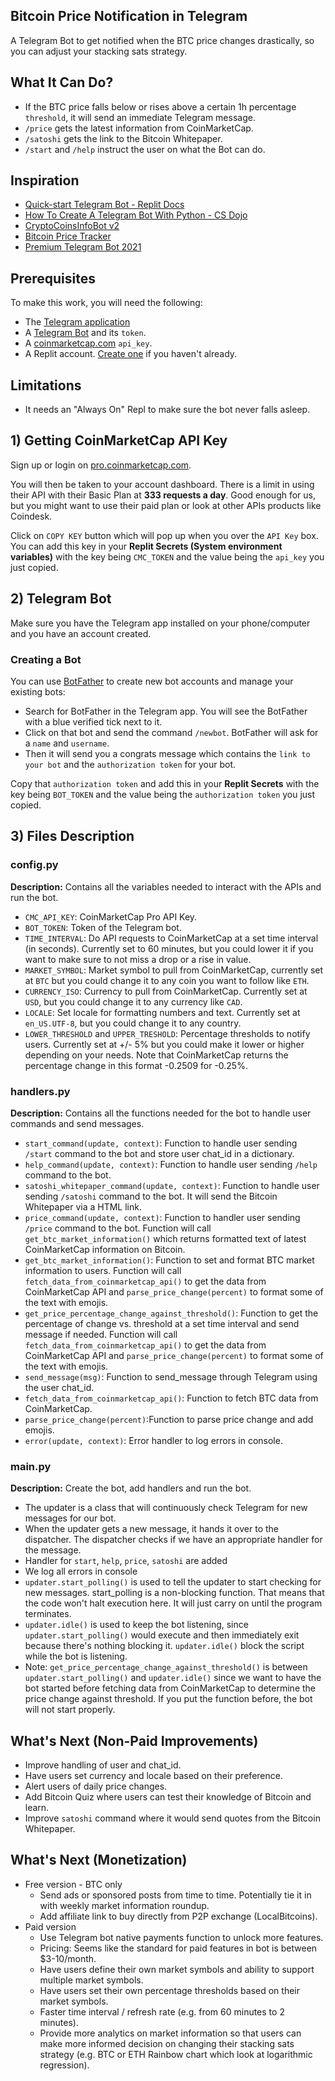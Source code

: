 ## Bitcoin Price Notification in Telegram
A Telegram Bot to get notified when the BTC price changes drastically, so you can adjust your stacking sats strategy.

## What It Can Do?
- If the BTC price falls below or rises above a certain 1h percentage  `threshold`, it will send an immediate Telegram message.
- `/price` gets the latest  information from CoinMarketCap.
- `/satoshi` gets the link to the Bitcoin Whitepaper.
- `/start` and `/help` instruct the user on what the Bot can do.

## Inspiration
* [Quick-start Telegram Bot - Replit Docs](https://docs.replit.com/tutorials/18-telegram-bot#:~:text=To%20do%20this%2C%20start%20by,%2C%20click%20on%20%22start%22.)
* [How To Create A Telegram Bot With Python - CS Dojo](https://www.youtube.com/watch?v=NwBWW8cNCP4)
* [CryptoCoinsInfoBot v2](https://github.com/lytves/crypto-coins-info-bot-v2)
* [Bitcoin Price Tracker](https://github.com/leogaggl/bitcoin_price_tracker)
* [Premium Telegram Bot 2021](https://github.com/federicocotogno/premium_telegram_bot_2021)

## Prerequisites
To make this work, you will need the following:

* The [Telegram application](https://telegram.org/)
* A [Telegram Bot](https://core.telegram.org/bots) and its `token`.
* A [coinmarketcap.com](https://pro.coinmarketcap.com/) `api_key`.
* A Replit account. [Create one](https://replit.com/signup) if you haven't already.

## Limitations
* It needs an "Always On" Repl to make sure the bot never falls asleep.

## 1) Getting CoinMarketCap API Key
Sign up or login on [pro.coinmarketcap.com](https://pro.coinmarketcap.com/).

You will then be taken to your account dashboard. There is a limit in using their API with their Basic Plan at **333 requests a day**. Good enough for us, but you might want to use their paid plan or look at other APIs products like Coindesk.

Click on `COPY KEY` button which will pop up when you over the `API Key` box. You can add this key in your **Replit Secrets (System environment variables)** with the key being `CMC_TOKEN` and the value being the `api_key` you just copied.

## 2) Telegram Bot
Make sure you have the Telegram app installed on your phone/computer and you have an account created.

### Creating a Bot
You can use [BotFather](https://core.telegram.org/bots#6-botfather) to create new bot accounts and manage your existing bots:

* Search for BotFather in the Telegram app. You will see the BotFather with a blue verified tick next to it.
* Click on that bot and send the command `/newbot`. BotFather will ask for a `name` and `username`. 
* Then it will send you a congrats message which contains the `link to your bot` and the `authorization token` for your bot.

Copy that `authorization token` and add this in your **Replit Secrets** with the key being `BOT_TOKEN` and the value being the `authorization token` you just copied.

## 3) Files Description
### config.py
**Description:** Contains all the variables needed to interact with the APIs and run the bot.

* `CMC_API_KEY`: CoinMarketCap Pro API Key.
* `BOT_TOKEN`: Token of the Telegram bot.
* `TIME_INTERVAL`: Do API requests to CoinMarketCap at a set time interval (in seconds). Currently set to 60 minutes, but you could lower it if you want to make sure to not miss a drop or a rise in value.
* `MARKET_SYMBOL`: Market symbol to pull from CoinMarketCap, currently set at `BTC` but you could change it to any coin you want to follow like `ETH`.
* `CURRENCY_ISO`: Currency to pull from CoinMarketCap. Currently set at `USD`, but you could change it to any currency  like `CAD`.
* `LOCALE`: Set locale for formatting numbers and text. Currently set at `en_US.UTF-8`, but you could change it to any country.
* `LOWER_THRESHOLD` and `UPPER_TRESHOLD`: Percentage thresholds to notify users. Currently set at +/- 5% but you could make it lower or higher depending on your needs. Note that CoinMarketCap returns the percentage change in this format -0.2509 for -0.25%.

### handlers.py
**Description:** Contains all the functions needed for the bot to handle user commands and send messages.
* `start_command(update, context)`: Function to handle user sending `/start` command to the bot and store user chat_id in a dictionary.
* `help_command(update, context)`: Function to handle user sending `/help` command to the bot.
* `satoshi_whitepaper_command(update, context)`: Function to handle user sending `/satoshi` command to the bot. It will send the Bitcoin Whitepaper via a HTML link.
* `price_command(update, context)`: Function to handler user sending `/price` command to the bot. Function will call `get_btc_market_information()` which returns formatted text of latest CoinMarketCap information on Bitcoin.
* `get_btc_market_information()`: Function to set and format BTC market information to users. Function will call `fetch_data_from_coinmarketcap_api()` to get the data from CoinMarketCap API and `parse_price_change(percent)` to format some of the text with emojis. 
* `get_price_percentage_change_against_threshold()`: Function to get the percentage of change vs. threshold at a set time interval and send message if needed. Function will call `fetch_data_from_coinmarketcap_api()` to get the data from CoinMarketCap API and `parse_price_change(percent)` to format some of the text with emojis. 
* `send_message(msg)`: Function to send_message through Telegram using the user chat_id.
* `fetch_data_from_coinmarketcap_api()`: Function to fetch BTC data from CoinMarketCap.
* `parse_price_change(percent)`:Function to parse price change and add emojis.
* `error(update, context)`: Error handler to log errors in console.

### main.py
**Description:** Create the bot, add handlers and run the bot.
* The updater is a class that will continuously check Telegram for new messages for our bot.
* When the updater gets a new message, it hands it over to the dispatcher. The dispatcher checks if we have an appropriate handler for the message. 
* Handler for `start`, `help`, `price`, `satoshi` are added
* We log all errors in console
* `updater.start_polling()` is used to tell the updater to start checking for new messages. start_polling is a non-blocking function. That means that the code won't halt execution here. It will just carry on until the program terminates.
* `updater.idle()` is used to keep the bot listening, since `updater.start_polling()` would execute and then immediately exit because there's nothing blocking it. `updater.idle()` block the script while the bot is listening.
* Note: `get_price_percentage_change_against_threshold()` is between `updater.start_polling()` and `updater.idle()` since we want to have the bot started before fetching data from CoinMarketCap to determine the price change against threshold. If you put the function before, the bot will not start properly.

## What's Next (Non-Paid Improvements)
- Improve handling of user and chat_id.
- Have users set currency and locale based on their preference.
- Alert users of daily price changes.
- Add Bitcoin Quiz where users can test their knowledge of Bitcoin and learn.
- Improve `satoshi` command where it would send quotes from the Bitcoin Whitepaper.

## What's Next (Monetization)
- Free version - BTC only
    - Send ads or sponsored posts from time to time. Potentially tie it in with weekly market information roundup.
    - Add affiliate link to buy directly from P2P exchange (LocalBitcoins).
- Paid version
    - Use Telegram bot native payments function to unlock more features.
    - Pricing: Seems like the standard for paid features in bot is between $3-10/month.
    - Have users define their own market symbols and ability to support multiple market symbols.
    - Have users set their own percentage thresholds based on their market symbols.
    - Faster time interval / refresh rate (e.g. from 60 minutes to 2 minutes).
    - Provide more analytics on market information so that users can make more informed decision on changing their stacking sats strategy (e.g. BTC or ETH Rainbow chart which look at logarithmic regression).